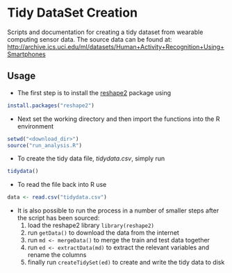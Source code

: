 Tidy DataSet Creation
==================

Scripts and documentation for creating a tidy dataset from wearable computing sensor data. The source data can be found at:
http://archive.ics.uci.edu/ml/datasets/Human+Activity+Recognition+Using+Smartphones

## Usage

- The first step is to install the [reshape2](http://cran.r-project.org/web/packages/reshape2/index.html) package using
```R
install.packages("reshape2")
```
- Next set the working directory and then import the functions into the R environment
```R
setwd("<download_dir>")
source("run_analysis.R")
```
- To create the tidy data file, *tidydata.csv*, simply run
```R
tidydata()
```
- To read the file back into R use
```R
data <- read.csv("tidydata.csv")
```
- It is also possible to run the process in a number of smaller steps after the script has been sourced:
	1. load the reshape2 library ``library(reshape2)``
	2. run ``getData()`` to download the data from the internet
	3. run ``md <- mergeData()`` to merge the train and test data together
	4. run ``ed <- extractData(md)`` to extract the relevant variables and rename the columns
	5. finally run ``createTidySet(ed)`` to create and write the tidy data to disk